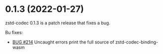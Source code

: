 0.1.3 (2022-01-27)
==================
zstd-codec 0.1.3 is a patch release that fixes a bug.

Bu fixes:

* [BUG #214](https://github.com/yoshihitoh/zstd-codec/issues/214)
  Uncaught errors print the full source of zstd-codec-binding-wasm
